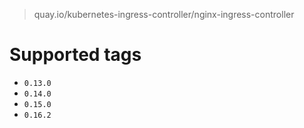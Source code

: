 > quay.io/kubernetes-ingress-controller/nginx-ingress-controller

# Supported tags
- `0.13.0`
- `0.14.0`
- `0.15.0`
- `0.16.2`